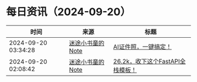 ﻿# 每日资讯（2024-09-20）

|时间|来源|标题|
|---|---|---|
|2024-09-20 03:34:28|[迷途小书童的Note](https://xugaoxiang.com/feed)|[AI证件照，一键搞定！](https://xugaoxiang.com/2024/09/20/hivisionidphotos/)|
|2024-09-20 02:08:42|[迷途小书童的Note](https://xugaoxiang.com/feed)|[26.2k，收下这个FastAPI全栈模板！](https://xugaoxiang.com/2024/09/20/fullstack-fastapi-template/)|
